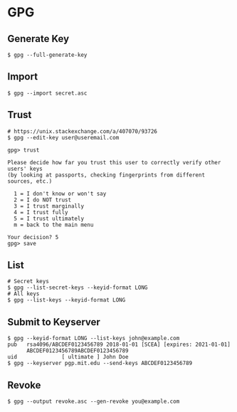 # GPG

## Generate Key

```shell
$ gpg --full-generate-key
```

## Import

```shell
$ gpg --import secret.asc
```

## Trust

```shell
# https://unix.stackexchange.com/a/407070/93726
$ gpg --edit-key user@useremail.com

gpg> trust

Please decide how far you trust this user to correctly verify other users' keys
(by looking at passports, checking fingerprints from different sources, etc.)

  1 = I don't know or won't say
  2 = I do NOT trust
  3 = I trust marginally
  4 = I trust fully
  5 = I trust ultimately
  m = back to the main menu

Your decision? 5
gpg> save
```

## List

```shell
# Secret keys
$ gpg --list-secret-keys --keyid-format LONG
# All keys
$ gpg --list-keys --keyid-format LONG
```

## Submit to Keyserver

```shell
$ gpg --keyid-format LONG --list-keys john@example.com
pub   rsa4096/ABCDEF0123456789 2018-01-01 [SCEA] [expires: 2021-01-01]
      ABCDEF0123456789ABCDEF0123456789
uid              [ ultimate ] John Doe
$ gpg --keyserver pgp.mit.edu --send-keys ABCDEF0123456789
```

## Revoke

```
$ gpg --output revoke.asc --gen-revoke you@example.com
```
